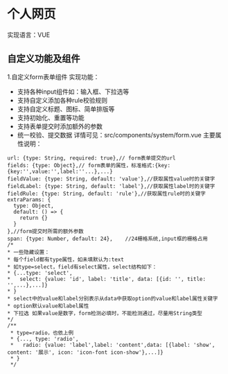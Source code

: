 # 个人网页
实现语言：VUE

## 自定义功能及组件
1.自定义form表单组件
实现功能：
- 支持各种input组件如：输入框、下拉选等
- 支持自定义添加各种rule校验规则
- 支持自定义标题、图标、简单排版等
- 支持初始化、重置等功能
- 支持表单提交时添加额外的参数
- 统一校验、提交数据
详情可见：src/components/system/form.vue
主要属性说明：
```
url: {type: String, required: true},// form表单提交的url
fields: {type: Object},// form表单的属性，标准格式:{key:{key:'',value:'',label:''...},...}
fieldValue: {type: String, default: 'value'},//获取属性value时的关键字
fieldLabel: {type: String, default: 'label'},//获取属性label时的关键字
fieldRule: {type: String, default: 'rule'},//获取属性rule时的关键字
extraParams: {
  type: Object,
  default: () => {
    return {}
  }
},//form提交时所需的额外参数
span: {type: Number, default: 24},    //24栅格系统,input框的栅格占用
/*
* 一些隐藏设置：
* 每个field都有type属性，如未填默认为:text
* 如type=select，field有select属性，select结构如下：
* {...type: 'select',
*   select: {value: 'id', label: 'title', data: [{id: '', title: '',...},...]}
* }
* select中的value和label分别表示从data中获取option的value和label属性关键字
* option默认value和label属性
* 下拉选 如果value是数字，form检测必填时，不能检测通过，尽量用String类型
*/
/**
 * type=radio，也依上例
 * {..., type: 'radio',
 *   radio: {value: 'label',label: 'content',data: [{label: 'show', content: '展示', icon: 'icon-font icon-show'},...]}
 * }
 */
```
